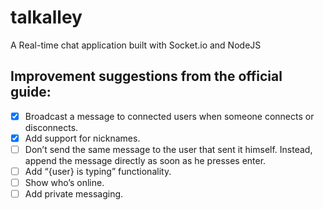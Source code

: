 # talkalley
A Real-time chat application built with Socket.io and NodeJS

## Improvement suggestions from the official guide:

- [x] Broadcast a message to connected users when someone connects or disconnects.
- [x] Add support for nicknames.
- [ ] Don’t send the same message to the user that sent it himself. Instead, append the message directly as soon as he presses enter.
- [ ] Add “{user} is typing” functionality.
- [ ] Show who’s online.
- [ ] Add private messaging.

